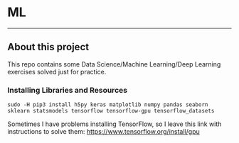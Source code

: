 # **ML**

---

## **About this project**

This repo contains some Data Science/Machine Learning/Deep Learning exercises solved just for practice.

### **Installing Libraries and Resources**

```
sudo -H pip3 install h5py keras matplotlib numpy pandas seaborn sklearn statsmodels tensorflow tensorflow-gpu tensorflow_datasets
```

Sometimes I have problems installing TensorFlow, so I leave this link with instructions to solve them: https://www.tensorflow.org/install/gpu
